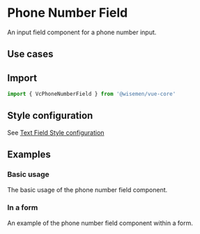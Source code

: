 # Phone Number Field

An input field component for a phone number input.

## Use cases

<BulletList
  :items="[
    {
      description: 'When you want to allow users to input a phone number.',
      variant: 'good',
    },
  ]"
/>

## Import

```ts
import { VcPhoneNumberField } from '@wisemen/vue-core'
```

<!-- @include: ./phone-number-field-meta.md -->

## Style configuration

See <a href="/vue-core/components/text-field/text-field.html#style-configuration">Text Field Style configuration</a>

## Examples

### Basic usage
The basic usage of the phone number field component.

<ComponentPreview name="phone-number-field/basic" />

### In a form
An example of the phone number field component within a form.

<ComponentPreview name="phone-number-field/form" />
